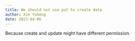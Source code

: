 ```yaml
---
title: We should not use put to create data
author: Xie Yuheng
date: 2023-04-06
---
```


Because create and update might have different permission.

